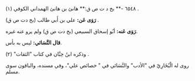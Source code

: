 ٦٥٤٨ -** بخ د ت ص ق:** هانئ بن هانئ الهمداني الكوفي (١) .

**رَوَى عَن:** علي بن أَبي طالب (بخ دت ص ق) .

**رَوَى عَنه:** أبُو إسحاق السبيعي (بخ دت ص ق) ولم يرو عنه غيره.

**قال النَّسَائي:** ليس به بأس.

وذكره ابنُ حِبَّان في كتاب "الثقات" (٢) .

روى له الْبُخَارِيّ في "الأدب" والنَّسَائي في " خصائص علي"، وفي مسنده، والباقون سوى مسلم.